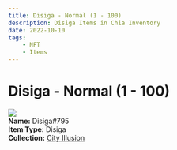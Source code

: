 ```yaml
---
title: Disiga - Normal (1 - 100)
description: Disiga Items in Chia Inventory
date: 2022-10-10
tags:
    - NFT
    - Items
---
```


# Disiga - Normal (1 - 100)
<div class="item_thumbnail">
<img loading="lazy" src="https://givsg6nohg64eqgg53cfcik53jmu3ubx4bw3fziob3uy5ffmylta.arweave.net/Misjea45vcJAxu7EUSFd2llN0DfgbbLlDg7pjpSswuY"><br/>
<div><strong>Name:</strong> Disiga#795</div>
<div><strong>Item Type:</strong> Disiga</div>
<div><strong>Collection:</strong> <a href="https://www.spacescan.io/xch/nft/collection/col1lend2dcn558km4wcwta4xnkfv3xpcmlp9kyt0m909emvfxechlyqdl5ndg">City Illusion</a></div>
</div>

